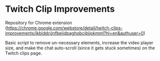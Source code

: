 # Twitch Clip Improvements

Repository for Chrome extension (https://chrome.google.com/webstore/detail/twitch-clips-improvements/jkbiddcjjnfbeijdpaghobcjbjjokmml?hl=en&authuser=0)

Basic script to remove un-necessary elements, increase the video player size, and make the chat auto-scroll (since it gets stuck sometimes) on the Twitch clips page.
